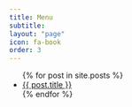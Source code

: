 ```yaml
---
title: Menu
subtitle: 
layout: "page"
icon: fa-book
order: 3
---
```


<ul>
  {% for post in site.posts %}
    <li>
      <a href="{{ post.url }}">{{ post.title }}</a>
    </li>
  {% endfor %}
</ul>